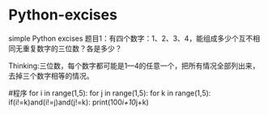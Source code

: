 # Python-excises
simple Python excises
题目1：有四个数字：1、2、3、4，能组成多少个互不相同无重复数字的三位数？各是多少？

Thinking:三位数，每个数字都可能是1—4的任意一个，把所有情况全部列出来，去掉三个数字相等的情况。

#程序
for i in range(1,5):
    for j in range(1,5):
        for k in range(1,5):
            if(i!=k)and(i!=j)and(j!=k):
                print(100*i+10*j+k) 
